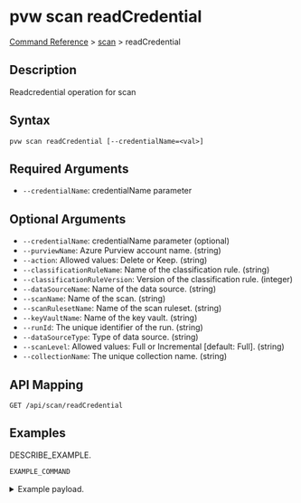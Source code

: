 # pvw scan readCredential
[Command Reference](../../../README.md#command-reference) > [scan](./main.md) > readCredential

## Description
Readcredential operation for scan

## Syntax
```
pvw scan readCredential [--credentialName=<val>]
```

## Required Arguments
- `--credentialName`: credentialName parameter

## Optional Arguments
- `--credentialName`: credentialName parameter (optional)
- `--purviewName`: Azure Purview account name. (string)
- `--action`: Allowed values: Delete or Keep. (string)
- `--classificationRuleName`: Name of the classification rule. (string)
- `--classificationRuleVersion`: Version of the classification rule. (integer)
- `--dataSourceName`: Name of the data source. (string)
- `--scanName`: Name of the scan. (string)
- `--scanRulesetName`: Name of the scan ruleset. (string)
- `--keyVaultName`: Name of the key vault. (string)
- `--runId`: The unique identifier of the run. (string)
- `--dataSourceType`: Type of data source. (string)
- `--scanLevel`: Allowed values: Full or Incremental [default: Full]. (string)
- `--collectionName`: The unique collection name. (string)

## API Mapping
 >  > []()
```
GET /api/scan/readCredential
```

## Examples
DESCRIBE_EXAMPLE.
```powershell
EXAMPLE_COMMAND
```
<details><summary>Example payload.</summary>
<p>

```json
PASTE_JSON_HERE
```
</p>
</details>